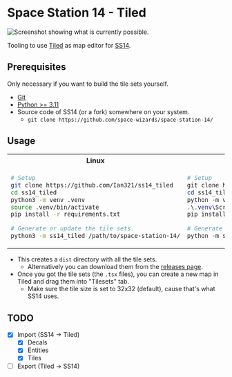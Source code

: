 # Space Station 14 - Tiled

![Screenshot showing what is currently possible.](./Poster.png)

Tooling to use [Tiled](https://www.mapeditor.org/) as map editor for [SS14](https://github.com/space-wizards/space-station-14).

## Prerequisites

Only necessary if you want to build the tile sets yourself.

- [Git](https://git-scm.com/)
- [Python >= 3.11](https://www.python.org/)
- Source code of SS14 (or a fork) somewhere on your system.
  - `git clone https://github.com/space-wizards/space-station-14/`

## Usage

<table>
<tr>
<th>Linux</th>
<th>Windows</th>
</tr>
<tr>
<td>

```sh
# Setup
git clone https://github.com/Ian321/ss14_tiled
cd ss14_tiled
python3 -m venv .venv
source .venv/bin/activate
pip install -r requirements.txt

# Generate or update the tile sets.
python3 -m ss14_tiled /path/to/space-station-14/
```

</td>
<td>

```powershell
# Setup
git clone https://github.com/Ian321/ss14_tiled
cd ss14_tiled
python -m venv .venv
.\.venv\Scripts\Activate.ps1
pip install -r requirements.txt

# Generate or update the tile sets.
python -m ss14_tiled /path/to/space-station-14/
```

</td>
</tr>
</table>

- This creates a `dist` directory with all the tile sets.
  - Alternatively you can download them from the [releases page](https://github.com/Ian321/ss14_tiled/releases).
- Once you got the tile sets (the `.tsx` files),
  you can create a new map in Tiled and drag them into "Tilesets" tab.
  - Make sure the tile size is set to 32x32 (default), cause that's what SS14 uses.

## TODO

- [x] Import (SS14 -> Tiled)
  - [x] Decals
  - [x] Entities
  - [x] Tiles
- [ ] Export (Tiled -> SS14)
